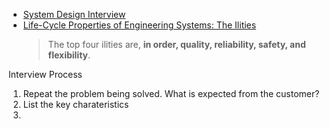 

 - [System Design Interview](https://www.youtube.com/channel/UC9vLsnF6QPYuH51njmIooCQ)
 - [Life-Cycle Properties of Engineering Systems: The Ilities](http://strategic.mit.edu/docs/es_book_004_proof.pdf)
   > The top four ilities are, **in order, quality, reliability, safety, and flexibility**. 

Interview Process

 1. Repeat the problem being solved. What is expected from the customer?
 2. List the key charateristics
 3. 

<!--stackedit_data:
eyJoaXN0b3J5IjpbLTIwMTU0MjY0NDIsLTYwOTg4NDMyLDIxND
Q2OTY1MTJdfQ==
-->